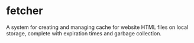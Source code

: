 # fetcher
A system for creating and managing cache for website HTML files on local storage, complete with expiration times and garbage collection.
